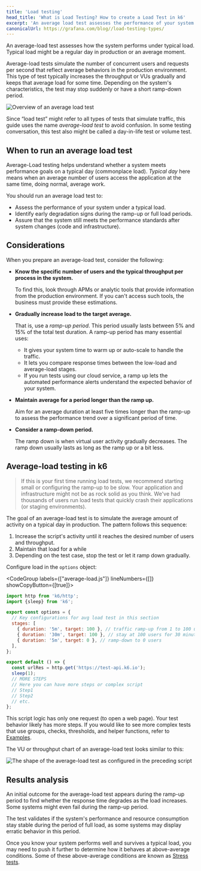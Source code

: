 ```yaml
---
title: 'Load testing'
head_title: 'What is Load Testing? How to create a Load Test in k6'
excerpt: 'An average load test assesses the performance of your system in terms of concurrent users or requests per second.'
canonicalUrl: https://grafana.com/blog//load-testing-types/
---
```


An average-load test assesses how the system performs under typical load. Typical load might be a regular day in production or an average moment.

Average-load tests simulate the number of concurrent users and requests per second that reflect average behaviors in the production environment. This type of test typically increases the throughput or VUs gradually and keeps that average load for some time. Depending on the system's characteristics, the test may stop suddenly or have a short ramp-down period.

![Overview of an average load test](images/chart-average-load-test-overview.png)

Since “load test” might refer to all types of tests that simulate traffic, this guide uses the name _average-load test_ to avoid confusion.
In some testing conversation, this test also might be called a day-in-life test or volume test.

## When to run an average load test

Average-Load testing helps understand whether a system meets performance goals on a typical day (commonplace load). _Typical day_ here means when an average number of users access the application at the same time, doing normal, average work.

You should run an average load test to:

* Assess the performance of your system under a typical load.
* Identify early degradation signs during the ramp-up or full load periods.
* Assure that the system still meets the performance standards after system changes (code and infrastructure).

## Considerations

When you prepare an average-load test, consider the following:

* **Know the specific number of users and the typical throughput per process in the system.**

    To find this, look through APMs or analytic tools that provide information from the production environment. If you can't access such tools, the business must provide these estimations.
* **Gradually increase load to the target average.**
  
  That is, use a _ramp-up period_. This period usually lasts between 5% and 15% of the total test duration. A ramp-up period has many essential uses:
    * It gives your system time to warm up or auto-scale to handle the traffic.
    * It lets you compare response times between the low-load and average-load stages.
    * If you run tests using our cloud service, a ramp up lets the automated performance alerts understand the expected behavior of your system.
    
* **Maintain average for a period longer than the ramp up.**

  Aim for an average duration at least five times longer than the ramp-up to assess the performance trend over a significant period of time.

* **Consider a ramp-down period.**
  
  The ramp down is when virtual user activity gradually decreases. The ramp down usually lasts as long as the ramp up or a bit less.

## Average-load testing in k6

<Blockquote mod="note" title="Start small">

If this is your first time running load tests, we recommend starting small or configuring the ramp-up to be slow. Your application and infrastructure might not be as rock solid as you think. We've had thousands of users run load tests that quickly crash their applications (or staging environments).

</Blockquote>

The goal of an average-load test is to simulate the average amount of activity on a typical day in production. The pattern follows this sequence:

1. Increase the script's activity until it reaches the desired number of users and throughput. 
1. Maintain that load for a while
1. Depending on the test case, stop the test or let it ramp down gradually.

Configure load in the `options` object:

<CodeGroup labels={["average-load.js"]} lineNumbers={[]} showCopyButton={[true]}>

```javascript
import http from 'k6/http';
import {sleep} from 'k6';

export const options = {
  // Key configurations for avg load test in this section
  stages: [
    { duration: '5m', target: 100 }, // traffic ramp-up from 1 to 100 users over 5 minutes.
    { duration: '30m', target: 100 }, // stay at 100 users for 30 minutes
    { duration: '5m', target: 0 }, // ramp-down to 0 users
  ],
};

export default () => {
  const urlRes = http.get('https://test-api.k6.io');
  sleep(1);
  // MORE STEPS
  // Here you can have more steps or complex script
  // Step1
  // Step2
  // etc.
};
```

</CodeGroup>


This script logic has only one request (to open a web page). Your test behavior likely has more steps. If you would like to see more complex tests that use groups, checks, thresholds, and helper functions, refer to [Examples](/examples).

The VU or throughput chart of an average-load test looks similar to this:

![The shape of the average-load test as configured in the preceding script](images/chart-average-load-test-k6-script-example.png "Note that the number of users or throughput starts at 0, gradually ramps up to the desired value, and stays there for the indicated period. Then load ramps down for  a short period." )


## Results analysis

An initial outcome for the average-load test appears during the ramp-up period to find whether the response time degrades as the load increases. Some systems might even fail during the ramp-up period.

The test validates if the system's performance and resource consumption stay stable during the period of full load, as some systems may display erratic behavior in this period.

Once you know your system performs well and survives a typical load, you may need to push it further to determine how it behaves at above-average conditions. Some of these above-average conditions are known as [Stress tests](/test-types/stress-testing).

